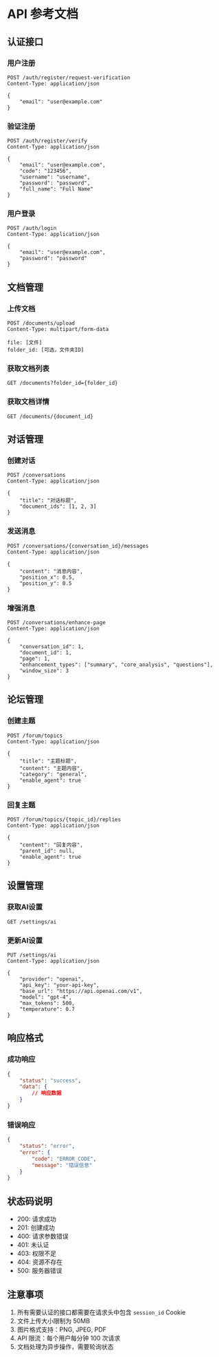 # API 参考文档

## 认证接口

### 用户注册
```http
POST /auth/register/request-verification
Content-Type: application/json

{
    "email": "user@example.com"
}
```

### 验证注册
```http
POST /auth/register/verify
Content-Type: application/json

{
    "email": "user@example.com",
    "code": "123456",
    "username": "username",
    "password": "password",
    "full_name": "Full Name"
}
```

### 用户登录
```http
POST /auth/login
Content-Type: application/json

{
    "email": "user@example.com",
    "password": "password"
}
```

## 文档管理

### 上传文档
```http
POST /documents/upload
Content-Type: multipart/form-data

file: [文件]
folder_id: [可选，文件夹ID]
```

### 获取文档列表
```http
GET /documents?folder_id={folder_id}
```

### 获取文档详情
```http
GET /documents/{document_id}
```

## 对话管理

### 创建对话
```http
POST /conversations
Content-Type: application/json

{
    "title": "对话标题",
    "document_ids": [1, 2, 3]
}
```

### 发送消息
```http
POST /conversations/{conversation_id}/messages
Content-Type: application/json

{
    "content": "消息内容",
    "position_x": 0.5,
    "position_y": 0.5
}
```

### 增强消息
```http
POST /conversations/enhance-page
Content-Type: application/json

{
    "conversation_id": 1,
    "document_id": 1,
    "page": 1,
    "enhancement_types": ["summary", "core_analysis", "questions"],
    "window_size": 3
}
```

## 论坛管理

### 创建主题
```http
POST /forum/topics
Content-Type: application/json

{
    "title": "主题标题",
    "content": "主题内容",
    "category": "general",
    "enable_agent": true
}
```

### 回复主题
```http
POST /forum/topics/{topic_id}/replies
Content-Type: application/json

{
    "content": "回复内容",
    "parent_id": null,
    "enable_agent": true
}
```

## 设置管理

### 获取AI设置
```http
GET /settings/ai
```

### 更新AI设置
```http
PUT /settings/ai
Content-Type: application/json

{
    "provider": "openai",
    "api_key": "your-api-key",
    "base_url": "https://api.openai.com/v1",
    "model": "gpt-4",
    "max_tokens": 500,
    "temperature": 0.7
}
```

## 响应格式

### 成功响应
```json
{
    "status": "success",
    "data": {
        // 响应数据
    }
}
```

### 错误响应
```json
{
    "status": "error",
    "error": {
        "code": "ERROR_CODE",
        "message": "错误信息"
    }
}
```

## 状态码说明

- 200: 请求成功
- 201: 创建成功
- 400: 请求参数错误
- 401: 未认证
- 403: 权限不足
- 404: 资源不存在
- 500: 服务器错误

## 注意事项

1. 所有需要认证的接口都需要在请求头中包含 `session_id` Cookie
2. 文件上传大小限制为 50MB
3. 图片格式支持：PNG, JPEG, PDF
4. API 限流：每个用户每分钟 100 次请求
5. 文档处理为异步操作，需要轮询状态
